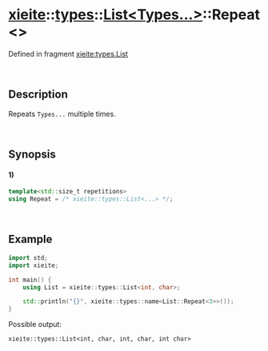 # [xieite](../../../../../xieite.md)\:\:[types](../../../../../types.md)\:\:[List<Types...>](../../../list.md)\:\:Repeat\<\>
Defined in fragment [xieite:types.List](../../../../../../src/types/list.cpp)

&nbsp;

## Description
Repeats `Types...` multiple times.

&nbsp;

## Synopsis
#### 1)
```cpp
template<std::size_t repetitions>
using Repeat = /* xieite::types::List<...> */;
```

&nbsp;

## Example
```cpp
import std;
import xieite;

int main() {
    using List = xieite::types::List<int, char>;

    std::println("{}", xieite::types::name<List::Repeat<3>>());
}
```
Possible output:
```
xieite::types::List<int, char, int, char, int char>
```
